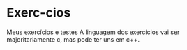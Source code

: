 # Exerc-cios
Meus exercícios e testes 
A linguagem dos exercícios vai ser majoritariamente c, mas pode ter uns em c++.
